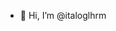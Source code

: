 - 👋 Hi, I’m @italoglhrm

<!---
italoglhrm/italoglhrm is a ✨ special ✨ repository because its `README.md` (this file) appears on your GitHub profile.
You can click the Preview link to take a look at your changes.
--->
